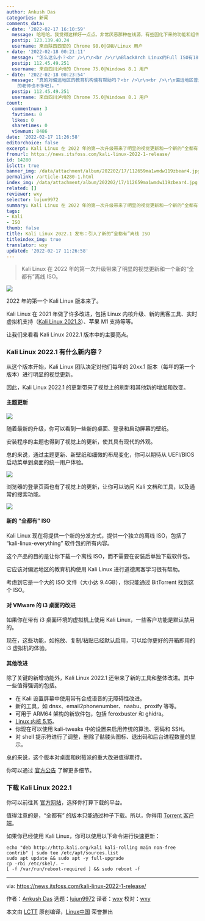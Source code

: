 ```yaml
---
author: Ankush Das
categories: 新闻
comments_data:
- date: '2022-02-17 16:10:59'
  message: 哈哈哈。我觉得这样好一点点。非常厌恶那种在线源，有些固化下来的功能和组件应该本地化全都有。方便了世界一点点
  postip: 123.139.40.24
  username: 来自陕西西安的 Chrome 98.0|GNU/Linux 用户
- date: '2022-02-18 00:21:11'
  message: "怎么这么小？<br />\r\n<br />\r\nBlackArch Linux的Full ISO有18G，就TM离普。"
  postip: 112.45.49.251
  username: 来自四川泸州的 Chrome 75.0|Windows 8.1 用户
- date: '2022-02-18 00:23:54'
  message: "真的对偏远地区的教育机构使有帮助吗？<br />\r\n<br />\r\n偏远地区普通的教育资源都不足，这都算高阶了吧 (毕竟大城市会 Linux
    的老师也不多吧)。"
  postip: 112.45.49.251
  username: 来自四川泸州的 Chrome 75.0|Windows 8.1 用户
count:
  commentnum: 3
  favtimes: 0
  likes: 0
  sharetimes: 0
  viewnum: 8486
date: '2022-02-17 11:26:58'
editorchoice: false
excerpt: Kali Linux 在 2022 年的第一次升级带来了明显的视觉更新和一个新的“全都有”离线 ISO。
fromurl: https://news.itsfoss.com/kali-linux-2022-1-release/
id: 14280
islctt: true
banner_img: /data/attachment/album/202202/17/112659ma1wmdw119zbear4.jpg
permalink: /article-14280-1.html
index_img: /data/attachment/album/202202/17/112659ma1wmdw119zbear4.jpg.thumb.jpg
related: []
reviewer: wxy
selector: lujun9972
summary: Kali Linux 在 2022 年的第一次升级带来了明显的视觉更新和一个新的“全都有”离线 ISO。
tags:
- Kali
- ISO
thumb: false
title: Kali Linux 2022.1 发布：引入了新的“全都有”离线 ISO
titleindex_img: true
translator: wxy
updated: '2022-02-17 11:26:58'
---
```



> 
> Kali Linux 在 2022 年的第一次升级带来了明显的视觉更新和一个新的“全都有”离线 ISO。
> 
> 
> 


![](/data/attachment/album/202202/17/112659ma1wmdw119zbear4.jpg)


2022 年的第一个 Kali Linux 版本来了。


Kali Linux 在 2021 年做了许多改进，包括 Linux 内核升级、新的黑客工具、实时虚拟机支持（[Kali Linux 2021.3](https://news.itsfoss.com/kali-linux-2021-3-release/)）、苹果 M1 支持等等。


让我们来看看 Kali Linux 2022.1 版本中的主要亮点。


### Kali Linux 2022.1 有什么新内容？


从这个版本开始，Kali Linux 团队决定对他们每年的 20xx.1 版本（每年的第一个版本）进行明显的视觉更新。


因此，Kali Linux 2022.1 的更新带来了视觉上的刷新和其他新的增加和改变。


#### 主题更新


![](/data/attachment/album/202202/17/112659xs2vdo3296cdxjmf.jpg)


随着最新的升级，你可以看到一些新的桌面、登录和启动屏幕的壁纸。


安装程序的主题也得到了视觉上的更新，使其具有现代的外观。


总的来说，通过主题更新、新壁纸和细微的布局变化，你可以期待从 UEFI/BIOS 启动菜单到桌面的统一用户体验。


![](/data/attachment/album/202202/17/112700s6642o2zo0tujzui.jpg)


浏览器的登录页面也有了视觉上的更新，让你可以访问 Kali 文档和工具，以及通常的搜索功能。


![](/data/attachment/album/202202/17/112701uhde5vaxve524888.jpg)


#### 新的 “全都有” ISO


Kali Linux 现在将提供一个新的分发方式，提供一个独立的离线 ISO，包括了 “kali-linux-everything” 软件包的所有内容。


这个产品的目的是让你下载一个离线 ISO，而不需要在安装后单独下载软件包。


它应该对偏远地区的教育机构使用 Kali Linux 进行道德黑客学习很有帮助。


考虑到它是一个大的 ISO 文件（大小达 9.4GB），你只能通过 BitTorrent 找到这个 ISO。


#### 对 VMware 的 i3 桌面的改进


如果你在带有 i3 桌面环境的虚拟机上使用 Kali Linux，一些客户功能是默认禁用的。


现在，这些功能，如拖放、复制/粘贴已经默认启用，可以给你更好的开箱即用的 i3 虚拟机的体验。


#### 其他改进


除了关键的新增功能外，Kali Linux 2022.1 还带来了新的工具和整体改进。其中一些值得强调的包括。


* 在 Kali 设置屏幕中使用带有合成语音的无障碍性改进。
* 新的工具，如 dnsx、email2phonenumber、naabu、proxify 等等。
* 可用于 ARM64 架构的新软件包，包括 feroxbuster 和 ghidra。
* [Linux 内核 5.15](https://news.itsfoss.com/linux-kernel-5-15-release/)。
* 你现在可以使用 kali-tweaks 中的设置来启用传统的算法、密码和 SSH。
* 对 shell 提示符进行了调整，删除了骷髅头图标、退出码和后台进程数量的显示。


总的来说，这个版本对桌面和树莓派的重大改进值得期待。


你可以通过 [官方公告](https://www.kali.org/blog/kali-linux-2022-1-release/) 了解更多细节。


### 下载 Kali Linux 2022.1


你可以前往其 [官方网站](https://www.kali.org/get-kali/)，选择你打算下载的平台。


值得注意的是，“全都有” 的版本只能通过种子下载。所以，你得用 [Torrent 客户端](https://itsfoss.com/best-torrent-ubuntu/)。


如果你已经使用 Kali Linux，你可以使用以下命令进行快速更新：



```
echo "deb http://http.kali.org/kali kali-rolling main non-free contrib" | sudo tee /etc/apt/sources.list
sudo apt update && sudo apt -y full-upgrade
cp -rbi /etc/skel/. ~
[ -f /var/run/reboot-required ] && sudo reboot -f

```



---


via: <https://news.itsfoss.com/kali-linux-2022-1-release/>


作者：[Ankush Das](https://news.itsfoss.com/author/ankush/) 选题：[lujun9972](https://github.com/lujun9972) 译者：[wxy](https://github.com/wxy) 校对：[wxy](https://github.com/wxy)


本文由 [LCTT](https://github.com/LCTT/TranslateProject) 原创编译，[Linux中国](https://linux.cn/) 荣誉推出